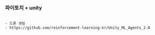 

### 파이토치 + unity

```

- 드론 셋팅
- https://github.com/reinforcement-learning-kr/Unity_ML_Agents_2.0


```


